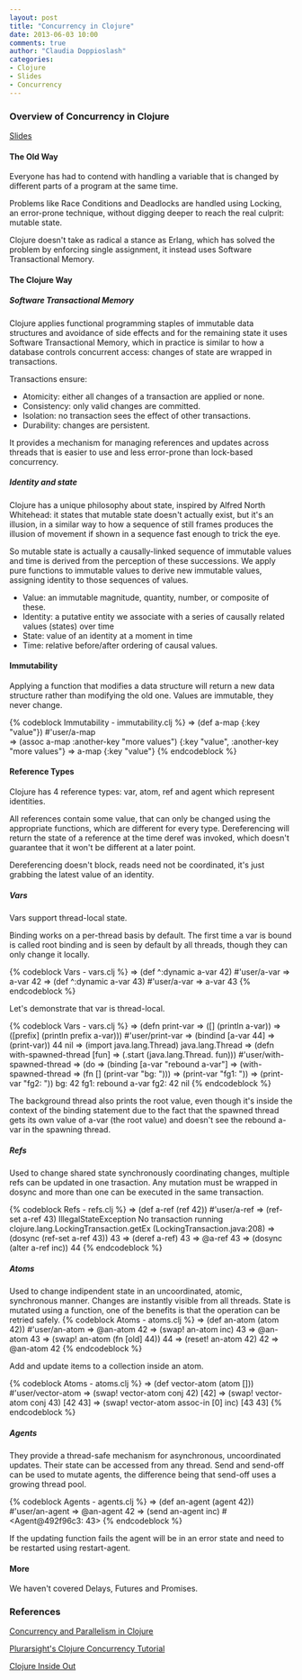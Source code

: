 ```yaml
---
layout: post
title: "Concurrency in Clojure"
date: 2013-06-03 10:00
comments: true
author: "Claudia Doppioslash"
categories: 
- Clojure
- Slides
- Concurrency
---
```


### Overview of Concurrency in Clojure ###

[Slides]( http://slid.es/doppioslash/concurrency-in-clojure )

#### The Old Way ###

Everyone has had to contend with handling a variable that is changed by different parts of a program at the same time.

Problems like Race Conditions and Deadlocks are handled using Locking, an error-prone technique, without digging deeper to reach the real culprit: mutable state.

Clojure doesn't take as radical a stance as Erlang, which has solved the problem by enforcing single assignment, it instead uses Software Transactional Memory.

#### The Clojure Way ####

##### Software Transactional Memory ######

Clojure applies functional programming staples of immutable data structures and avoidance of side effects and for the remaining state it uses Software Transactional Memory, which in practice is similar to how a database controls concurrent access: changes of state are wrapped in transactions.

Transactions ensure:

- Atomicity: either all changes of a transaction are applied or none.
- Consistency: only valid changes are committed.
- Isolation: no transaction sees the effect of other transactions.
- Durability: changes are persistent.

It provides a mechanism for managing references and updates across threads that is easier to use and less error-prone than lock-based concurrency.

##### Identity and state #####

Clojure has a unique philosophy about state, inspired by Alfred North Whitehead: it states that mutable state doesn't actually exist, but it's an illusion, in a similar way to how a sequence of still frames produces the illusion of movement if shown in a sequence fast enough to trick the eye.

So mutable state is actually a causally-linked sequence of immutable values and time is derived from the perception of these successions. We apply pure functions to immutable values to derive new immutable values, assigning identity to those sequences of values.

- Value: an immutable magnitude, quantity, number, or composite of these.
- Identity: a putative entity we associate with a series of causally related values (states) over time
- State: value of an identity at a moment in time
- Time: relative before/after ordering of causal values.

#### Immutability ####

Applying a function that modifies a data structure will return a new data structure rather than modifying the old one.
Values are immutable, they never change. 

{% codeblock Immutability - immutability.clj %}
=> (def a-map {:key "value"})
#'user/a-map    
=> (assoc a-map :another-key "more values")
{:key "value", :another-key "more values"}
=> a-map
{:key "value"}
{% endcodeblock %}

#### Reference Types ####

Clojure has 4 reference types: var, atom, ref and agent which represent identities.

All references contain some value, that can only be changed using the appropriate functions, which are different for every type.
Dereferencing will return the state of a reference at the time deref was invoked, which doesn't guarantee that it won't be different at a later point.

Dereferencing doesn't block, reads need not be coordinated, it's just grabbing the latest value of an identity.


##### Vars #####

Vars support thread-local state.

Binding works on a per-thread basis by default. The first time a var is bound is called root binding and is seen by default by all threads, though they can only change it locally.

{% codeblock Vars - vars.clj %}
=> (def ^:dynamic a-var 42)
#'user/a-var
=> a-var
42
=> (def ^:dynamic a-var 43)
#'user/a-var
=> a-var
43
{% endcodeblock %}

Let's demonstrate that var is thread-local.

{% codeblock Vars - vars.clj %}
=> (defn print-var 
=>   ([] (println a-var))
=>   ([prefix] (println prefix a-var)))
#'user/print-var
=> (bindind [a-var 44]
=>   (print-var))
44
nil
=> (import java.lang.Thread)
java.lang.Thread
=> (defn with-spawned-thread [fun]
=>   (.start (java.lang.Thread. fun)))
#'user/with-spawned-thread
=> (do
=>   (binding [a-var "rebound a-var"]
=>     (with-spawned-thread
=>       (fn [] (print-var "bg: ")))
=>     (print-var "fg1: "))
=>   (print-var "fg2: "))
bg: 42
fg1:  rebound a-var
fg2: 42
nil
{% endcodeblock %}

The background thread also prints the root value, even though it's inside the context of the binding statement due to the fact that the spawned thread gets its own value of a-var (the root value) and doesn't see the rebound a-var in the spawning thread.

##### Refs #####

Used to change shared state synchronously coordinating changes, multiple refs can be updated in one trasaction.
Any mutation must be wrapped in dosync and more than one can be executed in the same transaction.

{% codeblock Refs - refs.clj %}
=> (def a-ref (ref 42))
#'user/a-ref
=> (ref-set a-ref 43)
IllegalStateException No transaction running  clojure.lang.LockingTransaction.getEx (LockingTransaction.java:208)
=> (dosync (ref-set a-ref 43))
43
=> (deref a-ref)
43
=> @a-ref
43
=> (dosync (alter a-ref inc))
44
{% endcodeblock %}

##### Atoms #####

Used to change indipendent state in an uncoordinated, atomic, synchronous manner. Changes are instantly visible from all threads.
State is mutated using a function, one of the benefits is that the operation can be retried safely.
{% codeblock Atoms - atoms.clj %}
=> (def an-atom (atom 42))
#'user/an-atom
=> @an-atom
42
=> (swap! an-atom inc)
43
=> @an-atom
43
=> (swap! an-atom (fn [old] 44))
44
=> (reset! an-atom 42)
42
=> @an-atom
42
{% endcodeblock %}

Add and update items to a collection inside an atom.

{% codeblock Atoms - atoms.clj %}
=> (def vector-atom (atom []))
#'user/vector-atom
=> (swap! vector-atom conj 42)
[42]
=> (swap! vector-atom conj 43)
[42 43]
=> (swap! vector-atom assoc-in [0] inc)
[43 43]
{% endcodeblock %}

##### Agents #####

They provide a thread-safe mechanism for asynchronous, uncoordinated updates.
Their state can be accessed from any thread.
Send and send-off can be used to mutate agents, the difference being that send-off uses a growing thread pool.

{% codeblock Agents - agents.clj %}
=> (def an-agent (agent 42))
#'user/an-agent
=> @an-agent
42
=> (send an-agent inc)
#<Agent@492f96c3: 43>
{% endcodeblock %}

If the updating function fails the agent will be in an error state and need to be restarted using restart-agent.

#### More ####

We haven't covered Delays, Futures and Promises.

### References ####

[Concurrency and Parallelism in Clojure](http://clojure-doc.org/articles/language/concurrency_and_parallelism.html)

[Plurarsight's Clojure Concurrency Tutorial](http://pluralsight.com/training/Courses/TableOfContents/clojure-concurrency-tutorial)

[Clojure Inside Out](http://shop.oreilly.com/product/0636920030409.do)
